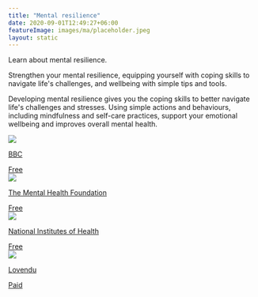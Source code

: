 ```yaml
---
title: "Mental resilience"
date: 2020-09-01T12:49:27+06:00
featureImage: images/ma/placeholder.jpeg
layout: static
---
```


Learn about mental resilience.

Strengthen your mental resilience, equipping yourself with coping skills to navigate life's challenges, and wellbeing with simple tips and tools.

Developing mental resilience gives you the coping skills to better navigate life's challenges and stresses. Using simple actions and behaviours, including mindfulness and self-care practices, support your emotional wellbeing and improves overall mental health.

<a class="ma-link" href="https://www.bbc.co.uk/programmes/articles/YfRzhXDKSZQxFVn30TlXBj/your-mental-health-toolkit"><div class="ma-card ma-card-Health"><div class="ma-icon"><img src ="/images/Icon-check - health - opacity.svg"/></div><div class="ma-name"><p>BBC</p></div><div class="ma-paid-text"><span>Free</span></div></div></a><a class="ma-link" href="https://www.mentalhealth.org.uk/explore-mental-health/publications/emotional-resilience-toolkit"><div class="ma-card ma-card-Health"><div class="ma-icon"><img src ="/images/Icon-check - health - opacity.svg"/></div><div class="ma-name"><p>The Mental Health Foundation</p></div><div class="ma-paid-text"><span>Free</span></div></div></a><a class="ma-link" href="https://www.nih.gov/health-information/emotional-wellness-toolkit"><div class="ma-card ma-card-Health"><div class="ma-icon"><img src ="/images/Icon-check - health - opacity.svg"/></div><div class="ma-name"><p>National Institutes of Health</p></div><div class="ma-paid-text"><span>Free</span></div></div></a><a class="ma-link" href="https://www.awin1.com/cread.php?awinmid=25994&awinaffid=1198638&ued=https%3A%2F%2Flovendu.co.uk%2F"><div class="ma-card ma-card-Health"><div class="ma-icon"><img src ="/images/Icon-pound - health - opacity.svg"/></div><div class="ma-name"><p>Lovendu</p></div><div class="ma-paid-text"><span>Paid</span></div></div></a>  

<br/><br/>






